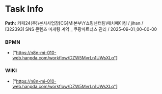 # Task Info

**Path:** 카페24(주)\본사사업장\[CG]MI본부\Y쇼핑센터팀\매치메이킹 / jihan / [322393] SNS 콘텐츠 마케팅 계약 _ 쿠팡파트너스 관리 / 2025-09-01_00-00-00

### BPMN
- ["https://n8n-mi-010-web.hanpda.com/workflow/DZW5MvrLn1UWsXLq"]

### WIKI
- ["https://n8n-mi-010-web.hanpda.com/workflow/DZW5MvrLn1UWsXLq"]

